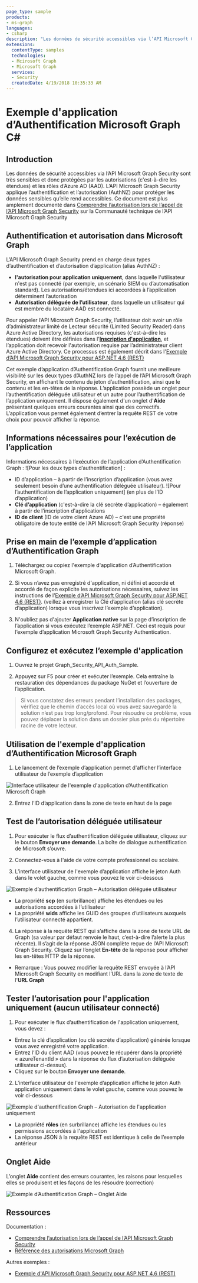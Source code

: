 ```yaml
---
page_type: sample
products:
- ms-graph
languages:
- csharp
description: "Les données de sécurité accessibles via l’API Microsoft Graph Security sont très sensibles et sont donc protégées par les autorisations et les rôles Azure AD."
extensions:
  contentType: samples
  technologies:
  - Mcirosoft Graph
  - Microsoft Graph
  services:
  - Security 
  createdDate: 4/19/2018 10:35:33 AM
---
```

# Exemple d'application d’Authentification Microsoft Graph C#

## Introduction

Les données de sécurité accessibles via l’API Microsoft Graph Security sont très sensibles et donc protégées par les autorisations (c'est-à-dire les étendues) et les rôles d’Azure AD (AAD). L’API Microsoft Graph Security applique l’authentification et l’autorisation (AuthNZ) pour protéger les données sensibles qu’elle rend accessibles. Ce document est plus amplement documenté dans
[Comprendre l’autorisation lors de l’appel de l’API Microsoft Graph Security](https://techcommunity.microsoft.com/t5/Using-Microsoft-Graph-Security/Authorization-and-Microsoft-Graph-Security-API/m-p/184376#M2) sur la Communauté technique de l’API Microsoft Graph Security 

## Authentification et autorisation dans Microsoft Graph

L’API Microsoft Graph Security prend en charge deux types d’authentification et d’autorisation d’application (alias AuthNZ) :
* **l'autorisation pour application uniquement**, dans laquelle l'utilisateur n'est pas connecté (par exemple, un scénario SIEM ou d’automatisation standard).
Les autorisations/étendues ici accordées à l’application déterminent l’autorisation
* **Autorisation déléguée de l’utilisateur**, dans laquelle un utilisateur qui est membre du locataire AAD est connecté.

Pour appeler l’API Microsoft Graph Security, l’utilisateur doit avoir un rôle d’administrateur limité de Lecteur sécurité (Limited Security Reader) dans Azure Active Directory, les autorisations requises (c'est-à-dire les étendues) doivent être définies dans l'[**Inscription d'application**](https://go.microsoft.com/fwlink/?linkid=2083908), et l’application doit recevoir l'autorisation requise par l’administrateur client Azure Active Directory. Ce processus est également décrit dans l'[Exemple d’API Microsoft Graph Security pour ASP.NET 4.6 (REST)](https://github.com/microsoftgraph/aspnet-security-api-sample)

Cet exemple d’application d’Authentification Graph fournit une meilleure visibilité sur les deux types d’AuthNZ lors de l’appel de l’API Microsoft Graph Security, en affichant le contenu du jeton d’authentification, ainsi que le contenu et les en-têtes de la réponse.
L’application possède un onglet pour l’authentification déléguée utilisateur et un autre pour l’authentification de l’application uniquement.
Il dispose également d'un onglet d'**Aide** présentant quelques erreurs courantes ainsi que des correctifs.
L’application vous permet également d’entrer la requête REST de votre choix pour pouvoir afficher la réponse. 

## Informations nécessaires pour l’exécution de l’application

Informations nécessaires à l’exécution de l’application d’Authentification Graph :
![Pour les deux types d’authentification] :
* ID d’application – à partir de l’inscription d’application (vous avez seulement besoin d’une authentification déléguée utilisateur).
![Pour l’authentification de l’application uniquement] (en plus de l’ID d’application)
* **Clé d’application** (c'est-à-dire la clé secrète d’application) – également à partir de l’inscription d'applications
* **ID de client** (ID de votre client Azure AD) – c'est une propriété obligatoire de toute entité de l’API Microsoft Graph Security (réponse)

## Prise en main de l’exemple d’application d’Authentification Graph

 1. Téléchargez ou copiez l'exemple d'application d’Authentification Microsoft Graph.

 2. Si vous n’avez pas enregistré d'application, ni défini et accordé et accordé de façon explicite les autorisations nécessaires, suivez les instructions de l’[Exemple d’API Microsoft Graph Security pour ASP.NET 4.6 (REST)](https://github.com/microsoftgraph/aspnet-security-api-sample). (veillez à enregistrer la Clé d’application (alias clé secrète d’application) lorsque vous inscrivez l’exemple d’application).

 3. N'oubliez pas d'ajouter **Application native** sur la page d’inscription de l’application si vous exécutez l’exemple ASP.NET. Ceci est requis pour l’exemple d’application Microsoft Graph Security Authentication.
 
 ## Configurez et exécutez l’exemple d'application 
 1. Ouvrez le projet Graph\_Security\_API\_Auth\_Sample.
 
 2. Appuyez sur F5 pour créer et exécuter l’exemple. Cela entraîne la restauration des dépendances du package NuGet et l’ouverture de l’application.

   >Si vous constatez des erreurs pendant l’installation des packages, vérifiez que le chemin d’accès local où vous avez sauvegardé la solution n’est pas trop long/profond. Pour résoudre ce problème, vous pouvez déplacer la solution dans un dossier plus près du répertoire racine de votre lecteur.

## Utilisation de l'exemple d'application d’Authentification Microsoft Graph

1. Le lancement de l’exemple d’application permet d'afficher l’interface utilisateur de l’exemple d’application

![Interface utilisateur de l'exemple d'application d’Authentification Microsoft Graph](readme-images/Default_screen.png)

2. Entrez l’ID d’application dans la zone de texte en haut de la page

## Test de l’autorisation déléguée utilisateur

1. Pour exécuter le flux d’authentification déléguée utilisateur, cliquez sur le bouton **Envoyer une demande**. La boîte de dialogue authentification de Microsoft s’ouvre.

2. Connectez-vous à l'aide de votre compte professionnel ou scolaire.

3. L’interface utilisateur de l'exemple d’application affiche le jeton Auth dans le volet gauche, comme vous pouvez le voir ci-dessous 

![Exemple d’authentification Graph – Autorisation déléguée utilisateur](readme-images/User_delegated_auth.png)

* La propriété **scp** (en surbrillance) affiche les étendues ou les autorisations accordées à l’utilisateur
* La propriété **wids** affiche les GUID des groupes d’utilisateurs auxquels l’utilisateur connecté appartient.

4. La réponse à la requête REST qui s’affiche dans la zone de texte URL de Graph (sa valeur par défaut renvoie le haut, c’est-à-dire l’alerte la plus récente). Il s’agit de la réponse JSON complète reçue de l’API Microsoft Graph Security. Cliquez sur l’onglet **En-tête** de la réponse pour afficher les en-têtes HTTP de la réponse.

* Remarque : Vous pouvez modifier la requête REST envoyée à l’API Microsoft Graph Security en modifiant l’URL dans la zone de texte de l'**URL Graph**

## Tester l’autorisation pour l'application uniquement (aucun utilisateur connecté)

1. Pour exécuter le flux d’authentification de l'application uniquement, vous devez :

* Entrez la clé d’application (ou clé secrète d’application) générée lorsque vous avez enregistré votre application.
* Entrez l’ID du client AAD (vous pouvez le récupérer dans la propriété « azureTenantId » dans la réponse du flux d’autorisation déléguée utilisateur ci-dessus).
* Cliquez sur le bouton **Envoyer une demande**. 

2. L’interface utilisateur de l'exemple d’application affiche le jeton Auth application uniquement dans le volet gauche, comme vous pouvez le voir ci-dessous 

![Exemple d'authentification Graph – Autorisation de l'application uniquement](readme-images/App_only_auth.png)

* La propriété **rôles** (en surbrillance) affiche les étendues ou les permissions accordées à l'application
* La réponse JSON à la requête REST est identique à celle de l’exemple antérieur

## Onglet Aide

L’onglet **Aide** contient des erreurs courantes, les raisons pour lesquelles elles se produisent et les façons de les résoudre (correction) 

![Exemple d’Authentification Graph – Onglet Aide](readme-images/Help_tab.png)

## Ressources

Documentation :
* [Comprendre l’autorisation lors de l’appel de l’API Microsoft Graph Security](https://techcommunity.microsoft.com/t5/Using-Microsoft-Graph-Security/Authorization-and-Microsoft-Graph-Security-API/m-p/184376#M2)
* [Référence des autorisations Microsoft Graph](https://developer.microsoft.com/en-us/graph/docs/concepts/permissions_reference)

Autres exemples :
* [Exemple d'API Microsoft Graph Security pour ASP.NET 4.6 (REST)](https://github.com/microsoftgraph/aspnet-security-api-sample)
